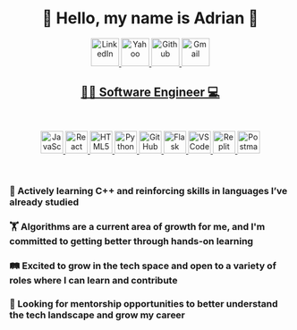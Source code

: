 <div align="center">
  <h1>👋 Hello, my name is Adrian 🙂</h1>
  <a href="www.linkedin.com/in/adrian-garza-a85a94322" target="_blank">
    <img src="https://upload.wikimedia.org/wikipedia/commons/c/ca/LinkedIn_logo_initials.png" alt="LinkedIn" width="50" height="50">
  </a>
  <a href="mailto:adriangarza236@yahoo.com" target="_blank">
    <img src=https://images.fastcompany.com/image/upload/wp-cms/uploads/2019/09/6-yahoos-new-logo.jpg alt="Yahoo" width="50" height="50"
  </a>
  <a href="https://github.com/adriangarza236" target="_blank">
    <img src=https://github.githubassets.com/images/modules/logos_page/GitHub-Mark.png alt="Github" width="50" height"50"
  </a>
  <a href="mailto:adriangduran236@gmail.com" target="_blank">
    <img src=https://static.dezeen.com/uploads/2020/10/gmail-google-logo-rebrand-workspace-design_dezeen_2364_sq.jpg alt="Gmail" width="50" height="50"
  </a>
  <h2>👨‍💻 Software Engineer 💻</h2>
</div>
  <br>
<p align="center">
  <a href="https://www.javascript.com/" target="_blank">
    <img src="https://media.licdn.com/dms/image/v2/D4E12AQEJvIa3f7W-_A/article-cover_image-shrink_600_2000/article-cover_image-shrink_600_2000/0/1697645331880?e=2147483647&v=beta&t=cEkEf9R9bb4fGbn6PzfK4R5Sg7Kkh2OVMJUwauQpGPI" alt="JavaScript" height="40" />
  </a>
  <a href="https://react.dev" target="_blank">
    <img src="https://images.icon-icons.com/2699/PNG/512/reactjs_logo_icon_170805.png" alt="React" height="40" />
  </a>
  <a href="https://html.com/" target="_blank">
    <img src="https://www.devopsschool.com/blog/wp-content/uploads/2022/03/html.jpg" alt="HTML5" height="40" />
  </a>
  <a href="https://www.python.org/" target="_blank">
    <img src="https://1000logos.net/wp-content/uploads/2020/08/Python-Logo.jpg" alt="Python" height="40" />
  </a>
  <a href="https://github.com/" target="_blank">
    <img src="https://pngimg.com/uploads/github/github_PNG25.png" alt="GitHub" height="40" />
  </a>
  <a href="https://flask.palletsprojects.com/en/stable/" target="_blank">
    <img src="https://upload.wikimedia.org/wikipedia/commons/3/3c/Flask_logo.svg" alt="Flask" height="40" />
  </a>
  <a href="https://code.visualstudio.com/" target="_blank">
    <img src="https://miro.medium.com/v2/resize:fit:1400/0*ydOn9T3LuyMcTOwO" alt="VS Code" height="40" />
  </a>
  <a href="https://replit.com/" target="_blank">
    <img src="https://cdn.sanity.io/images/bj34pdbp/migration/3c2f2d404a571d2c9fbca934360352698d63433a-1920x900.png" alt="Replit" height="40" />
  </a>
  <a href="https://www.postman.com/" target="_blank">
    <img src="https://upload.wikimedia.org/wikipedia/commons/c/c2/Postman_%28software%29.png" alt="Postman" height="40" />
  </a>
</p>
<br>
<div>
  <h3>🌱 Actively learning C++ and reinforcing skills in languages I’ve already studied</h3>
  <h3>🏋 Algorithms are a current area of growth for me, and I'm committed to getting better through hands-on learning</h3>
  
  <h3>🛤️ Excited to grow in the tech space and open to a variety of roles where I can learn and contribute</h3>
  <h3>🚀 Looking for mentorship opportunities to better understand the tech landscape and grow my career</h3>
</div>
  

